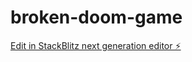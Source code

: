 # broken-doom-game

[Edit in StackBlitz next generation editor ⚡️](https://stackblitz.com/~/github.com/n14alr/broken-doom-game)